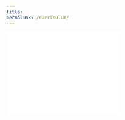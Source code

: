 ```yaml
---
title: 
permalink: /curriculum/
---
```


<embed src="{{ site.url }}{{ site.baseurl }}/assets/cv/cv.pdf" type="application/pdf" height="220"/>
